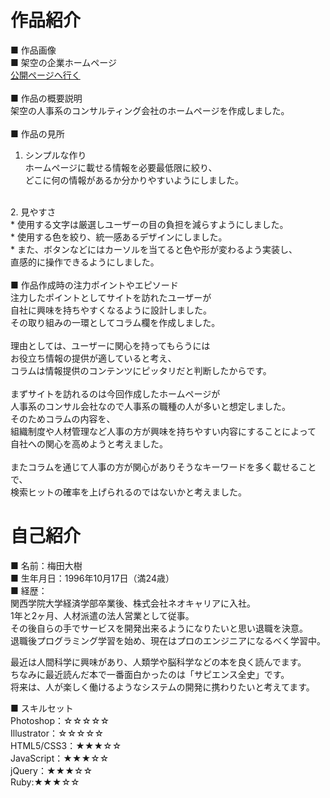 # 作品紹介<br>
■ 作品画像<br>
■ 架空の企業ホームページ<br>
[公開ページへ行く](https://umedahiroki.github.io/github.io/)<br>  
■ 作品の概要説明<br>
架空の人事系のコンサルティング会社のホームページを作成しました。<br>
<br>
■ 作品の見所<br>
1. シンプルな作り<br>
   ホームページに載せる情報を必要最低限に絞り、<br>
   どこに何の情報があるか分かりやすいようにしました。<br>
<br>
2. 見やすさ<br>
  * 使用する文字は厳選しユーザーの目の負担を減らすようにしました。<br>
  * 使用する色を絞り、統一感あるデザインにしました。<br>
  * また、ボタンなどにはカーソルを当てると色や形が変わるよう実装し、<br>
    直感的に操作できるようにしました。<br>
<br>
■ 作品作成時の注力ポイントやエピソード<br>
注力したポイントとしてサイトを訪れたユーザーが<br>
自社に興味を持ちやすくなるように設計しました。<br>
その取り組みの一環としてコラム欄を作成しました。<br>
<br>
理由としては、ユーザーに関心を持ってもらうには<br>
お役立ち情報の提供が適していると考え、<br>
コラムは情報提供のコンテンツにピッタリだと判断したからです。<br>
<br>
まずサイトを訪れるのは今回作成したホームページが<br>
人事系のコンサル会社なので人事系の職種の人が多いと想定しました。<br>
そのためコラムの内容を、<br>
組織制度や人材管理など人事の方が興味を持ちやすい内容にすることによって<br>
自社への関心を高めようと考えました。<br>
<br>
またコラムを通じて人事の方が関心がありそうなキーワードを多く載せることで、<br>
検索ヒットの確率を上げられるのではないかと考えました。<br>

# 自己紹介<br>
■ 名前：梅田大樹<br>
■ 生年月日：1996年10月17日（満24歳）<br>
■ 経歴：<br>
関西学院大学経済学部卒業後、株式会社ネオキャリアに入社。<br>
1年と2ヶ月、人材派遣の法人営業として従事。<br>
その後自らの手でサービスを開発出来るようになりたいと思い退職を決意。<br>
退職後プログラミング学習を始め、現在はプロのエンジニアになるべく学習中。<br>

最近は人間科学に興味があり、人類学や脳科学などの本を良く読んでます。<br>
ちなみに最近読んだ本で一番面白かったのは「サピエンス全史」です。<br>
将来は、人が楽しく働けるようなシステムの開発に携わりたいと考えてます。

■ スキルセット<br>
Photoshop：☆☆☆☆☆<br>
Illustrator：☆☆☆☆☆<br>
HTML5/CSS3：★★★☆☆<br>
JavaScript：★★★☆☆<br>
jQuery：★★★☆☆<br>
Ruby:★★★☆☆<br>

